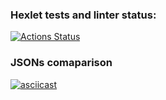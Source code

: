 ### Hexlet tests and linter status:
[![Actions Status](https://github.com/MaksymM92/frontend-project-lvl2/workflows/hexlet-check/badge.svg)](https://github.com/MaksymM92/frontend-project-lvl2/actions)

### JSONs comaparison
[![asciicast](https://asciinema.org/a/wPaOwC4l1SvnnrgVUXm8awAgz.svg)](https://asciinema.org/a/wPaOwC4l1SvnnrgVUXm8awAgz)
